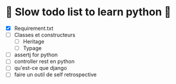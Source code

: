 🐌 Slow todo list to learn python 🐢 
=======

 - [X] Requirement.txt
 - [ ] Classes et constructeurs
   - [ ] Heritage
   - [ ] Typage
 - [ ] assertj for python 
 - [ ] controller rest en python
 - [ ] qu'est-ce que django
 - [ ] faire un outil de self retrospective